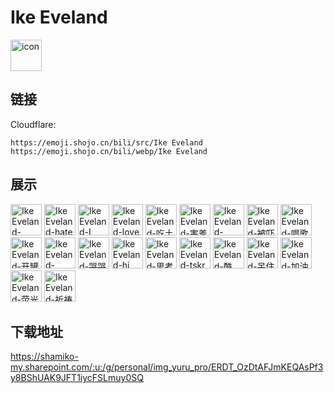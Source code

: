 # Ike Eveland
<img src="https://emoji.shojo.cn/bili/src/Ike Eveland/icon.png" width="50" height="50" alt="icon">

## 链接
Cloudflare:
```
https://emoji.shojo.cn/bili/src/Ike Eveland
https://emoji.shojo.cn/bili/webp/Ike Eveland
```
## 展示
<img src="https://emoji.shojo.cn/bili/src/Ike Eveland/Ike Eveland-anyway.png" width="50" height="50" alt="Ike Eveland-anyway">
<img src="https://emoji.shojo.cn/bili/src/Ike Eveland/Ike Eveland-hate here.png" width="50" height="50" alt="Ike Eveland-hate here">
<img src="https://emoji.shojo.cn/bili/src/Ike Eveland/Ike Eveland-I sleep.png" width="50" height="50" alt="Ike Eveland-I sleep">
<img src="https://emoji.shojo.cn/bili/src/Ike Eveland/Ike Eveland-love you.png" width="50" height="50" alt="Ike Eveland-love you">
<img src="https://emoji.shojo.cn/bili/src/Ike Eveland/Ike Eveland-吃土司.png" width="50" height="50" alt="Ike Eveland-吃土司">
<img src="https://emoji.shojo.cn/bili/src/Ike Eveland/Ike Eveland-害羞.png" width="50" height="50" alt="Ike Eveland-害羞">
<img src="https://emoji.shojo.cn/bili/src/Ike Eveland/Ike Eveland-mine.png" width="50" height="50" alt="Ike Eveland-mine">
<img src="https://emoji.shojo.cn/bili/src/Ike Eveland/Ike Eveland-被吓.png" width="50" height="50" alt="Ike Eveland-被吓">
<img src="https://emoji.shojo.cn/bili/src/Ike Eveland/Ike Eveland-唱歌.png" width="50" height="50" alt="Ike Eveland-唱歌">
<img src="https://emoji.shojo.cn/bili/src/Ike Eveland/Ike Eveland-开罐.png" width="50" height="50" alt="Ike Eveland-开罐">
<img src="https://emoji.shojo.cn/bili/src/Ike Eveland/Ike Eveland-strawberry.png" width="50" height="50" alt="Ike Eveland-strawberry">
<img src="https://emoji.shojo.cn/bili/src/Ike Eveland/Ike Eveland-哭哭.png" width="50" height="50" alt="Ike Eveland-哭哭">
<img src="https://emoji.shojo.cn/bili/src/Ike Eveland/Ike Eveland-hi.png" width="50" height="50" alt="Ike Eveland-hi">
<img src="https://emoji.shojo.cn/bili/src/Ike Eveland/Ike Eveland-思考.png" width="50" height="50" alt="Ike Eveland-思考">
<img src="https://emoji.shojo.cn/bili/src/Ike Eveland/Ike Eveland-tskr.png" width="50" height="50" alt="Ike Eveland-tskr">
<img src="https://emoji.shojo.cn/bili/src/Ike Eveland/Ike Eveland-酷.png" width="50" height="50" alt="Ike Eveland-酷">
<img src="https://emoji.shojo.cn/bili/src/Ike Eveland/Ike Eveland-呆住.png" width="50" height="50" alt="Ike Eveland-呆住">
<img src="https://emoji.shojo.cn/bili/src/Ike Eveland/Ike Eveland-加油.png" width="50" height="50" alt="Ike Eveland-加油">
<img src="https://emoji.shojo.cn/bili/src/Ike Eveland/Ike Eveland-荧光棒.png" width="50" height="50" alt="Ike Eveland-荧光棒">
<img src="https://emoji.shojo.cn/bili/src/Ike Eveland/Ike Eveland-祈祷.png" width="50" height="50" alt="Ike Eveland-祈祷">

## 下载地址

https://shamiko-my.sharepoint.com/:u:/g/personal/img_yuru_pro/ERDT_OzDtAFJmKEQAsPf3y8BShUAK9JFT1iycFSLmuy0SQ